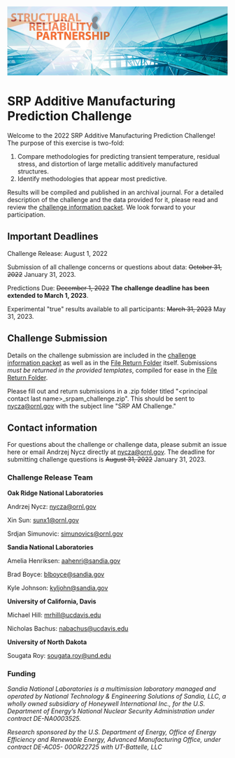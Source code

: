 ![](SRP_Picture.png)
# SRP Additive Manufacturing Prediction Challenge

Welcome to the 2022 SRP Additive Manufacturing Prediction Challenge!
The purpose of this exercise is two-fold:
1. Compare methodologies for predicting transient temperature, residual stress, and distortion of large metallic additively manufactured structures.
2. Identify methodologies that appear most predictive.

Results will be compiled and published in an archival journal.
For a detailed description of the challenge and the data provided for it, please read and review the [challenge information packet](https://github.com/SRP-AM/SRP_AM_Prediction_Challenge/blob/main/challenge_info_packet.pdf). We look forward to your participation.


## Important Deadlines

Challenge Release: August 1, 2022

Submission of all challenge concerns or questions about data: ~~October 31, 2022~~ January 31, 2023.

Predictions Due: ~~December 1, 2022~~ **The challenge deadline has been extended to March 1, 2023**.

Experimental "true" results available to all participants: ~~March 31, 2023~~ May 31, 2023.

## Challenge Submission
Details on the challenge submission are included in the [challenge information packet](https://github.com/SRP-AM/SRP_AM_Prediction_Challenge/blob/main/challenge_info_packet.pdf) as well as in the [File Return Folder](https://github.com/SRP-AM/SRP_AM_Prediction_Challenge/tree/main/File%20Return%20Folder) itself. Submissions *must be returned in the provided templates*, compiled for ease in the [File Return Folder](https://github.com/SRP-AM/SRP_AM_Prediction_Challenge/tree/main/File%20Return%20Folder).

Please fill out and return submissions in a .zip folder titled "\<principal contact last name\>_srpam_challenge.zip".
This should be sent to nycza@ornl.gov with the subject line "SRP AM Challenge."


## Contact information
For questions about the challenge or challenge data, please submit an issue here or email Andrzej Nycz directly at nycza@ornl.gov. The deadline for submitting challenge questions is ~~August 31, 2022~~ January 31, 2023.


### Challenge Release Team

**Oak Ridge National Laboratories**

Andrzej Nycz: nycza@ornl.gov

Xin Sun:  sunx1@ornl.gov

Srdjan Simunovic: simunovics@ornl.gov

**Sandia National Laboratories**

Amelia Henriksen: aahenri@sandia.gov

Brad Boyce: blboyce@sandia.gov

Kyle Johnson: kyljohn@sandia.gov

**University of California, Davis**

Michael Hill: mrhill@ucdavis.edu

Nicholas Bachus: nabachus@ucdavis.edu

**University of North Dakota**

Sougata Roy: sougata.roy@und.edu

### Funding
*Sandia National Laboratories is a multimission laboratory managed and operated by National Technology & Engineering Solutions of Sandia, LLC, a wholly owned subsidiary of Honeywell International Inc., for the U.S. Department of Energy’s National Nuclear Security Administration under contract DE-NA0003525.*

*Research sponsored by the U.S. Department of Energy, Office of Energy Efficiency and Renewable Energy, Advanced Manufacturing Office, under contract DE-AC05- 00OR22725 with UT-Battelle, LLC*
